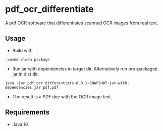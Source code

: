 # pdf_ocr_differentiate
A pdf OCR software that differentiates scanned OCR images from real text.

## Usage

- Build with

`.\mvnw clean package`

- Run jar with dependencies in target dir. Alternatively run pre-packaged jar in dist dir.

`java -jar pdf_ocr_differentiate-0.0.1-SNAPSHOT-jar-with-dependencies.jar pdf.pdf`

- The result is a PDF doc with the OCR image text.

## Requirements
- Java 16